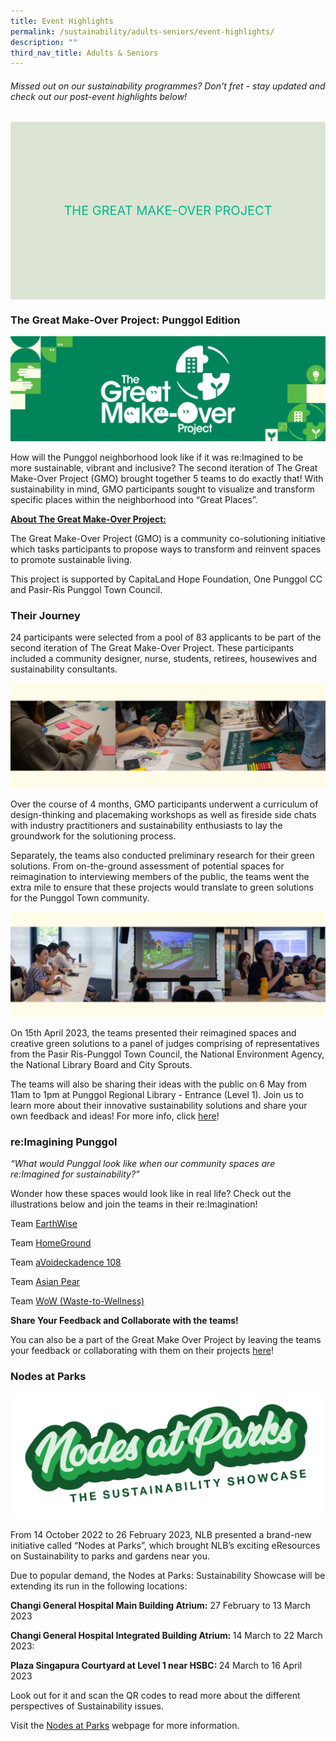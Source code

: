 ```yaml
---
title: Event Highlights
permalink: /sustainability/adults-seniors/event-highlights/
description: ""
third_nav_title: Adults & Seniors
---
```

<style type="text/css">
/* Links */
.content a { color: #322987; }
.content a:focus,
.content a:hover { color: #28216c; }

/* Button Outline */
.bp-button { padding-left: 1.5rem; padding-right: 1.5rem; }
.bp-button.is-primary-outline { border: 1px solid #322987; color: #322987; background-color: transparent; text-decoration: none; }
.bp-button.is-primary-outline:focus,
.bp-button.is-primary-outline:hover { border: 1px solid #322987; color: #cff2e8; background-color: #322987; text-decoration: none; }

/* Responsive Iframe */
.responsive-iframe { position: absolute; top: 0; left: 0; bottom: 0; right: 0; width: 100%; height: 100%; }
.responsive-iframe-container { position: relative; overflow: hidden; width: 100%; }
.responsive-iframe-container.ratio-16by9 { padding-top: 56.25%; }
.responsive-iframe-container.ratio-4by3 { padding-top: 75%; }
.responsive-iframe-container.ratio-3by2 { padding-top: 66.66%; }
.responsive-iframe-container.ratio-1by1 { padding-top: 100%; }

/* Click Box */
.clickbox { display: block; position: relative; width: 100%; padding-bottom: 56.25%; background-color: transparent; }
.clickbox span { padding: .5rem; }
.clickbox a { position: absolute; display: flex; width: 100%; height: 100%; align-items: center; justify-content: center; font-size: 1.25rem; text-align: center; text-decoration: none; text-transform: uppercase; }
.clickbox a:focus,
.clickbox a:hover { text-decoration: none; }

/* Mint Jade */
.clickbox.is-mint-jade { background-color: #dce5d3; color: #00b794; }
.clickbox.is-mint-jade a { color: #00b794; }
.clickbox.is-mint-jade a:focus,
.clickbox.is-mint-jade a:hover { background-color: #00b794; color: #dce5d3; }

.green-text { color: #2E8B57; font-size: 16px; }
	
</style>
<h6><p> Missed out on our sustainability programmes? Don't fret - stay updated and check out our post-event highlights below! </p></h6>

<div class="row is-multiline">
  <div class="col is-one-third">
    <div class="clickbox is-mint-jade">
      <a href="#the-great-make-over-project">
        <span>The Great Make-over Project</span>
      </a>
    </div>
  </div>
  
</div>

<h3 id="the-great-make-over-project"><b>The Great Make-Over Project: Punggol Edition</b></h3>
<img src="/images/sustainability/adults-and-seniors/as_sustainability_gmo.png">

How will the Punggol neighborhood look like if it was re:Imagined to be more sustainable, vibrant and inclusive? The second iteration of The Great Make-Over Project (GMO) brought together 5 teams to do exactly that! With sustainability in mind, GMO participants sought to visualize and transform specific places within the neighborhood into “Great Places”.  

<b><u>About The Great Make-Over Project:</u></b>

The Great Make-Over Project (GMO) is a community co-solutioning initiative which tasks participants to propose ways to transform and reinvent spaces to promote sustainable living. 

This project is supported by CapitaLand Hope Foundation, One Punggol CC and Pasir-Ris Punggol Town Council. 

<h3><b>Their Journey</b></h3>
<p>
24 participants were selected from a pool of 83 applicants to be part of the second iteration of The Great Make-Over Project. These participants included a community designer, nurse, students, retirees, housewives and sustainability consultants. 
</p><img src="/images/sustainability/adults-and-seniors/as_sustainability_gmo_1.png">

<p>
Over the course of 4 months, GMO participants underwent a curriculum of design-thinking and placemaking workshops as well as fireside side chats with industry practitioners and sustainability enthusiasts to lay the groundwork for the solutioning process.
</p>
<p>
Separately, the teams also conducted preliminary research for their green solutions. From on-the-ground assessment of potential spaces for reimagination to interviewing members of the public, the teams went the extra mile to ensure that these projects would translate to green solutions for the Punggol Town community.
</p>
<img src="/images/sustainability/adults-and-seniors/as_sustainability_gmo_2.png">
<p>
On 15th April 2023, the teams presented their reimagined spaces and creative green solutions to a panel of judges comprising of representatives from the Pasir Ris-Punggol Town Council, the National Environment Agency, the National Library Board and City Sprouts. 
</p>
<p>
The teams will also be sharing their ideas with the public on 6 May from 11am to 1pm at Punggol Regional Library - Entrance (Level 1). Join us to learn more about their innovative sustainability solutions and share your own feedback and ideas! For more info, click <a href="https://go.gov.sg/meet-ideators-gmo23/" target="_blank">here</a>!
</p>

<h3><b>re:Imagining Punggol</b></h3>
<p><i>“What would Punggol look like when our community spaces are re:Imagined for sustainability?”</i> </p> 
<p>
  Wonder how these spaces would look like in real life? Check out the illustrations below and join the teams in their re:Imagination! 
</p>
<p>
Team <a href="https://go.gov.sg/team-earthwise" target="_blank">EarthWise</a>
</p>
<p>
  Team <a href="https://go.gov.sg/team-homeground" target="_blank">HomeGround</a>
</p>
  <p>
    Team <a href="https://go.gov.sg/team-avoideckadence" target="_blank">aVoideckadence 108</a>
</p>

<p>Team <a target="_blank" href="https://go.gov.sg/team-asianpear">Asian Pear</a></p>
<p>Team <a target="_blank" href="https://go.gov.sg/team-wow">WoW (Waste-to-Wellness)</a></p>

<p>
  <strong>Share Your Feedback and Collaborate with the teams!</strong>
</p>
You can also be a part of the Great Make Over Project by leaving the teams your feedback or collaborating with them on their projects <a href="https://go.gov.sg/gmo23-feedback" target="_blank">here</a>! 

<!-- Nodes at Parks  -->
<h3 id="nodes-at-parks"><b>Nodes at Parks</b></h3>
<img src="/images/sustainability/adults-and-seniors/Nodes%20at%20Parks%20Logo.png">
<p>From 14 October 2022 to 26 February 2023, NLB presented a brand-new initiative called “Nodes at Parks”, which brought NLB’s exciting eResources on Sustainability to parks and gardens near you.</p>
<p>Due to popular demand, the Nodes at Parks: Sustainability Showcase will be extending its run in the following locations:</p>

<p><strong>Changi General Hospital Main Building Atrium:</strong> 27 February to 13 March 2023</p>
<p><strong>Changi General Hospital Integrated Building Atrium: </strong>14 March to 22 March 2023:</p>
<p><strong>Plaza Singapura Courtyard at Level 1 near HSBC: </strong>24 March to 16 April 2023</p>

<p>Look out for it and scan the QR codes to read more about the different perspectives of Sustainability issues.</p>

<p>Visit the <a href="https://go.gov.sg/rtbs-nodesatparks4" target="_blank">Nodes at Parks</a> webpage for more information.</p>